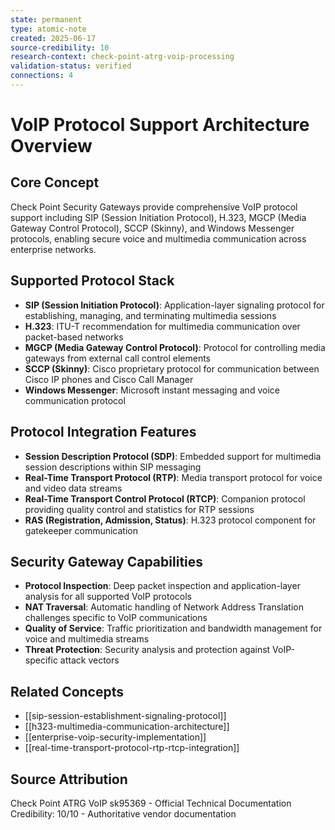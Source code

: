 ```yaml
---
state: permanent
type: atomic-note
created: 2025-06-17
source-credibility: 10
research-context: check-point-atrg-voip-processing
validation-status: verified
connections: 4
---
```


# VoIP Protocol Support Architecture Overview

## Core Concept
Check Point Security Gateways provide comprehensive VoIP protocol support including SIP (Session Initiation Protocol), H.323, MGCP (Media Gateway Control Protocol), SCCP (Skinny), and Windows Messenger protocols, enabling secure voice and multimedia communication across enterprise networks.

## Supported Protocol Stack
- **SIP (Session Initiation Protocol)**: Application-layer signaling protocol for establishing, managing, and terminating multimedia sessions
- **H.323**: ITU-T recommendation for multimedia communication over packet-based networks
- **MGCP (Media Gateway Control Protocol)**: Protocol for controlling media gateways from external call control elements
- **SCCP (Skinny)**: Cisco proprietary protocol for communication between Cisco IP phones and Cisco Call Manager
- **Windows Messenger**: Microsoft instant messaging and voice communication protocol

## Protocol Integration Features
- **Session Description Protocol (SDP)**: Embedded support for multimedia session descriptions within SIP messaging
- **Real-Time Transport Protocol (RTP)**: Media transport protocol for voice and video data streams
- **Real-Time Transport Control Protocol (RTCP)**: Companion protocol providing quality control and statistics for RTP sessions
- **RAS (Registration, Admission, Status)**: H.323 protocol component for gatekeeper communication

## Security Gateway Capabilities
- **Protocol Inspection**: Deep packet inspection and application-layer analysis for all supported VoIP protocols
- **NAT Traversal**: Automatic handling of Network Address Translation challenges specific to VoIP communications
- **Quality of Service**: Traffic prioritization and bandwidth management for voice and multimedia streams
- **Threat Protection**: Security analysis and protection against VoIP-specific attack vectors

## Related Concepts
- [[sip-session-establishment-signaling-protocol]]
- [[h323-multimedia-communication-architecture]]
- [[enterprise-voip-security-implementation]]
- [[real-time-transport-protocol-rtp-rtcp-integration]]

## Source Attribution
Check Point ATRG VoIP sk95369 - Official Technical Documentation
Credibility: 10/10 - Authoritative vendor documentation